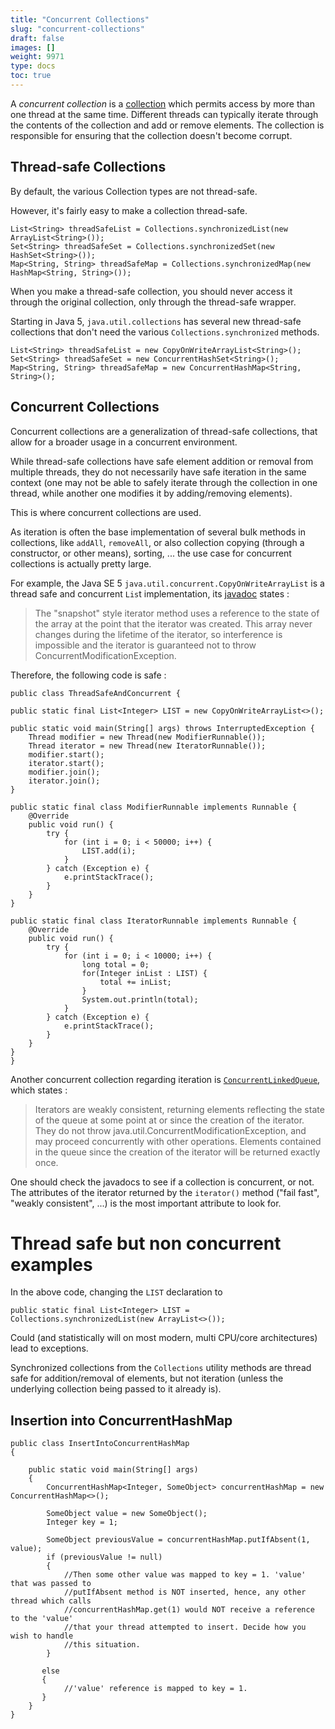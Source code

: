 ```yaml
---
title: "Concurrent Collections"
slug: "concurrent-collections"
draft: false
images: []
weight: 9971
type: docs
toc: true
---
```


A _concurrent collection_ is a [collection][1] which permits access by more than one thread at the same time. Different threads can typically iterate through the contents of the collection and add or remove elements. The collection is responsible for ensuring that the collection doesn't become corrupt.


  [1]: https://www.wikiod.com/java/collections

## Thread-safe Collections
By default, the various Collection types are not thread-safe.

However, it's fairly easy to make a collection thread-safe.

    List<String> threadSafeList = Collections.synchronizedList(new ArrayList<String>());
    Set<String> threadSafeSet = Collections.synchronizedSet(new HashSet<String>());
    Map<String, String> threadSafeMap = Collections.synchronizedMap(new HashMap<String, String>());

When you make a thread-safe collection, you should never access it through the original collection, only through the thread-safe wrapper.

<!-- if version [gte Java SE 5] -->

Starting in Java 5, `java.util.collections` has several new thread-safe collections that don't need the various `Collections.synchronized` methods.

    List<String> threadSafeList = new CopyOnWriteArrayList<String>();
    Set<String> threadSafeSet = new ConcurrentHashSet<String>();
    Map<String, String> threadSafeMap = new ConcurrentHashMap<String, String>();
<!-- end version if -->



## Concurrent Collections
Concurrent collections are a generalization of thread-safe collections, that allow for a broader usage in a concurrent environment.

While thread-safe collections have safe element addition or removal from multiple threads, they do not necessarily have safe iteration in the same context (one may not be able to safely iterate through the collection in one thread, while another one modifies it by adding/removing elements).

This is where concurrent collections are used. 

As iteration is often the base implementation of several bulk methods in collections, like `addAll`, `removeAll`, or also collection copying (through a constructor, or other means), sorting, ... the use case for concurrent collections is actually pretty large.

For example, the Java SE 5 `java.util.concurrent.CopyOnWriteArrayList` is a thread safe and concurrent `Lis`t implementation, its [javadoc](https://docs.oracle.com/javase/8/docs/api/java/util/concurrent/CopyOnWriteArrayList.html) states : 

> The "snapshot" style iterator method uses a reference to the state of the array at the point that the iterator was created. This array never changes during the lifetime of the iterator, so interference is impossible and the iterator is guaranteed not to throw ConcurrentModificationException.

Therefore, the following code is safe :

    public class ThreadSafeAndConcurrent {

    public static final List<Integer> LIST = new CopyOnWriteArrayList<>();

    public static void main(String[] args) throws InterruptedException {
        Thread modifier = new Thread(new ModifierRunnable());
        Thread iterator = new Thread(new IteratorRunnable());
        modifier.start();
        iterator.start();
        modifier.join();
        iterator.join();
    }

    public static final class ModifierRunnable implements Runnable {
        @Override
        public void run() {
            try {
                for (int i = 0; i < 50000; i++) {
                    LIST.add(i);
                }
            } catch (Exception e) {
                e.printStackTrace();
            }
        }
    }

    public static final class IteratorRunnable implements Runnable {
        @Override
        public void run() {
            try {
                for (int i = 0; i < 10000; i++) {
                    long total = 0;
                    for(Integer inList : LIST) {
                        total += inList;
                    }
                    System.out.println(total);
                }
            } catch (Exception e) {
                e.printStackTrace();
            }
        }
    }
    }

Another concurrent collection regarding iteration is [`ConcurrentLinkedQueue`](https://docs.oracle.com/javase/8/docs/api/java/util/concurrent/ConcurrentLinkedQueue.html), which states : 

>  Iterators are weakly consistent, returning elements reflecting the state of the queue at some point at or since the creation of the iterator. They do not throw java.util.ConcurrentModificationException, and may proceed concurrently with other operations. Elements contained in the queue since the creation of the iterator will be returned exactly once.

One should check the javadocs to see if a collection is concurrent, or not. The attributes of the iterator returned by the `iterator()` method  ("fail fast", "weakly consistent", ...) is the most important attribute to look for.

Thread safe but non concurrent examples
==============

In the above code, changing the `LIST` declaration to

    public static final List<Integer> LIST = Collections.synchronizedList(new ArrayList<>());

Could (and statistically will on most modern, multi CPU/core architectures) lead to exceptions.

Synchronized collections from the `Collections` utility methods are thread safe for addition/removal of elements, but not iteration (unless the underlying collection being passed to it already is).

## Insertion into ConcurrentHashMap
    public class InsertIntoConcurrentHashMap
    {

        public static void main(String[] args)
        {
            ConcurrentHashMap<Integer, SomeObject> concurrentHashMap = new ConcurrentHashMap<>();

            SomeObject value = new SomeObject();
            Integer key = 1;

            SomeObject previousValue = concurrentHashMap.putIfAbsent(1, value);
            if (previousValue != null)
            {
                //Then some other value was mapped to key = 1. 'value' that was passed to
                //putIfAbsent method is NOT inserted, hence, any other thread which calls
                //concurrentHashMap.get(1) would NOT receive a reference to the 'value'  
                //that your thread attempted to insert. Decide how you wish to handle             
                //this situation.
            }

           else
           {
                //'value' reference is mapped to key = 1.
           }
        }
    }


